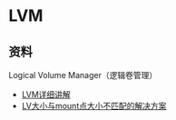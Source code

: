 # LVM

## 资料

Logical Volume Manager（逻辑卷管理）

- [LVM详细讲解](https://www.dwhd.org/20150521_225146.html)
- [LV大小与mount点大小不匹配的解决方案](https://unix.stackexchange.com/questions/368695/mounted-logical-volume-size-not-matching-actual-volume-size)
